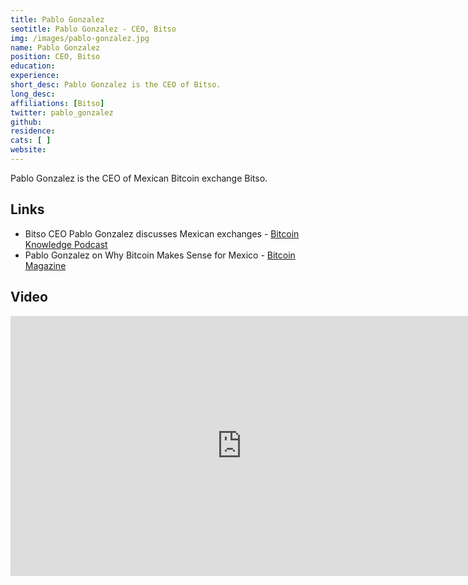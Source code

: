 ```yaml
---
title: Pablo Gonzalez
seotitle: Pablo Gonzalez - CEO, Bitso
img: /images/pablo-gonzalez.jpg
name: Pablo Gonzalez
position: CEO, Bitso
education: 
experience: 
short_desc: Pablo Gonzalez is the CEO of Bitso.
long_desc: 
affiliations: [Bitso]
twitter: pablo_gonzalez
github: 
residence: 
cats: [ ]
website: 
---
```

Pablo Gonzalez is the CEO of Mexican Bitcoin exchange Bitso. 

## Links

* Bitso CEO Pablo Gonzalez discusses Mexican exchanges - [Bitcoin Knowledge Podcast](http://www.bitcoin.kn/2016/01/tierion-ceo-wayne-vaughn-discusses-blockchain-notary-services/)
* Pablo Gonzalez on Why Bitcoin Makes Sense for Mexico - [Bitcoin Magazine](https://bitcoinmagazine.com/articles/pablo-gonzalez-on-why-bitcoin-makes-sense-for-mexico-1453905696)

## Video

<iframe width="740" height="416" src="https://www.youtube.com/embed/gxNc8LGMmc0" frameborder="0" allowfullscreen></iframe>
